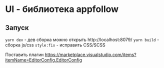 # UI - библиотека appfollow

## Запуск
`yarn dev` - дев сборка можно открыть http://localhost:8079/
`yarn build` - сборка js/css
`style:fix` - исправить CSS/SCSS


Поставить плагин
https://marketplace.visualstudio.com/items?itemName=EditorConfig.EditorConfig
